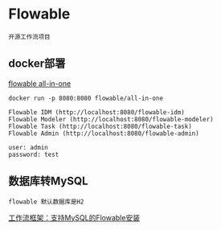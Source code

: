 # Flowable

```tip
开源工作流项目
```

## docker部署

[flowable all-in-one](https://hub.docker.com/r/flowable/all-in-one)

```shell
docker run -p 8080:8080 flowable/all-in-one

Flowable IDM (http://localhost:8080/flowable-idm)
Flowable Modeler (http://localhost:8080/flowable-modeler)
Flowable Task (http://localhost:8080/flowable-task)
Flowable Admin (http://localhost:8080/flowable-admin)

user: admin
password: test
```


## 数据库转MySQL

```tip
flowable 默认数据库是H2
```

[工作流框架：支持MySQL的Flowable安装](https://blog.csdn.net/chancein007/article/details/122483279)